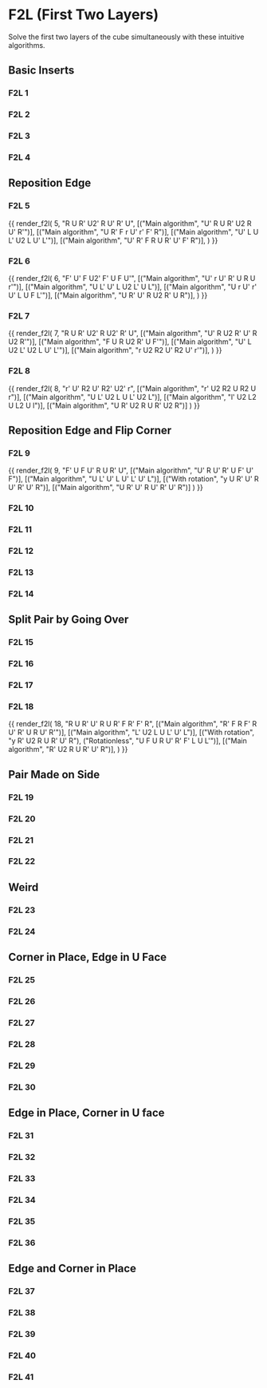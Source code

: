 # F2L (First Two Layers)

Solve the first two layers of the cube simultaneously with these intuitive algorithms.

## Basic Inserts

### F2L 1

### F2L 2

### F2L 3

### F2L 4

## Reposition Edge

### F2L 5

{{
render_f2l(
5,
"R U R' U2' R U' R' U",
[("Main algorithm", "U' R U R' U2 R U' R'")],
[("Main algorithm", "U R' F r U' r' F' R")],
[("Main algorithm", "U' L U L' U2 L U' L'")],
[("Main algorithm", "U' R' F R U R' U' F' R")],
)
}}

### F2L 6

{{
render_f2l(
6,
"F' U' F U2' F' U F U'",
[("Main algorithm", "U' r U' R' U R U r'")],
[("Main algorithm", "U L' U' L U2 L' U L")],
[("Main algorithm", "U r U' r' U' L U F L'")],
[("Main algorithm", "U R' U' R U2 R' U R")],
)
}}

### F2L 7

{{
render_f2l(
7,
"R U R' U2' R U2' R' U",
[("Main algorithm", "U' R U2 R' U' R U2 R'")],
[("Main algorithm", "F U R U2 R' U F'")],
[("Main algorithm", "U' L U2 L' U2 L U' L'")],
[("Main algorithm", "r U2 R2 U' R2 U' r'")],
)
}}

### F2L 8

{{
render_f2l(
8,
"r' U' R2 U' R2' U2' r",
[("Main algorithm", "r' U2 R2 U R2 U r")],
[("Main algorithm", "U L' U2 L U L' U2 L")],
[("Main algorithm", "l' U2 L2 U L2 U l")],
[("Main algorithm", "U R' U2 R U R' U2 R")]
)
}}

## Reposition Edge and Flip Corner

### F2L 9

{{
render_f2l(
9,
"F' U F U' R U R' U",
[("Main algorithm", "U' R U' R' U F' U' F")],
[("Main algorithm", "U L' U' L U' L' U' L")],
[("With rotation", "y U R' U' R U' R' U' R")],
[("Main algorithm", "U R' U' R U' R' U' R")]
)
}}

### F2L 10

### F2L 11

### F2L 12

### F2L 13

### F2L 14

## Split Pair by Going Over

### F2L 15

### F2L 16

### F2L 17

### F2L 18

{{
render_f2l(
18,
"R U R' U' R U R' F R' F' R",
[("Main algorithm", "R' F R F' R U' R' U R U' R'")],
[("Main algorithm", "L' U2 L U L' U' L")],
[("With rotation", "y R' U2 R U R' U' R"), ("Rotationless", "U F U R U' R' F' L U L'")],
[("Main algorithm", "R' U2 R U R' U' R")],
)
}}

## Pair Made on Side

### F2L 19

### F2L 20

### F2L 21

### F2L 22

## Weird

### F2L 23

### F2L 24

## Corner in Place, Edge in U Face

### F2L 25

### F2L 26

### F2L 27

### F2L 28

### F2L 29

### F2L 30

## Edge in Place, Corner in U face

### F2L 31

### F2L 32

### F2L 33

### F2L 34

### F2L 35

### F2L 36

## Edge and Corner in Place

### F2L 37

### F2L 38

### F2L 39

### F2L 40

### F2L 41
